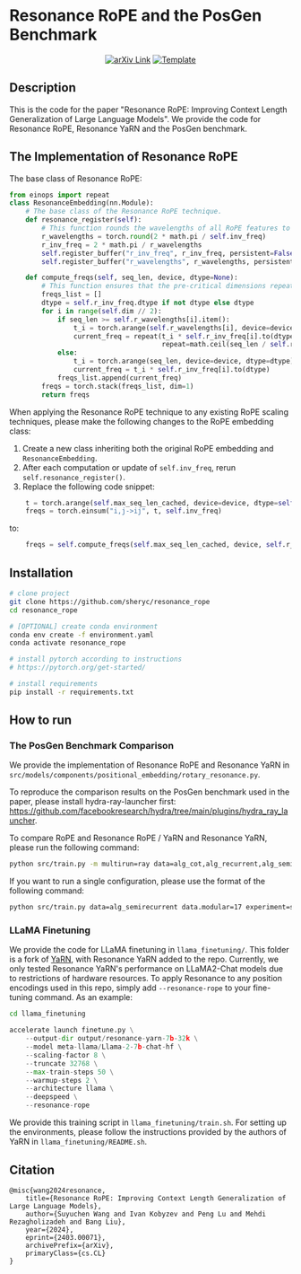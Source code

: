 # Resonance RoPE and the PosGen Benchmark
<div align="center">
<a href="https://arxiv.org/abs/2403.00071"><img alt="arXiv Link" src="https://img.shields.io/badge/arXiv-2403.00071-blue"></a>
<a href="https://github.com/ashleve/lightning-hydra-template"><img alt="Template" src="https://img.shields.io/badge/-Lightning--Hydra--Template-017F2F?style=flat&logo=github&labelColor=gray"></a><br>
</div>

## Description

This is the code for the paper "Resonance RoPE: Improving Context Length Generalization of Large Language Models". We provide the code for Resonance RoPE, Resonance YaRN and the PosGen benchmark.

## The Implementation of Resonance RoPE

The base class of Resonance RoPE:

```python
from einops import repeat
class ResonanceEmbedding(nn.Module):
    # The base class of the Resonance RoPE technique.
    def resonance_register(self):
        # This function rounds the wavelengths of all RoPE features to their closest integer based on self.inv_freq.
        r_wavelengths = torch.round(2 * math.pi / self.inv_freq)
        r_inv_freq = 2 * math.pi / r_wavelengths
        self.register_buffer("r_inv_freq", r_inv_freq, persistent=False)
        self.register_buffer("r_wavelengths", r_wavelengths, persistent=False)

    def compute_freqs(self, seq_len, device, dtype=None):
        # This function ensures that the pre-critical dimensions repeats the computed values.
        freqs_list = []
        dtype = self.r_inv_freq.dtype if not dtype else dtype
        for i in range(self.dim // 2):
            if seq_len >= self.r_wavelengths[i].item():
                t_i = torch.arange(self.r_wavelengths[i], device=device, dtype=dtype)
                current_freq = repeat(t_i * self.r_inv_freq[i].to(dtype), 'l -> (repeat l)',
                                      repeat=math.ceil(seq_len / self.r_wavelengths[i].item())).reshape(-1)[:seq_len]
            else:
                t_i = torch.arange(seq_len, device=device, dtype=dtype)
                current_freq = t_i * self.r_inv_freq[i].to(dtype)
            freqs_list.append(current_freq)
        freqs = torch.stack(freqs_list, dim=1)
        return freqs
```

When applying the Resonance RoPE technique to any existing RoPE scaling techniques, please make the following changes to the RoPE embedding class:

1. Create a new class inheriting both the original RoPE embedding and ``ResonanceEmbedding``.
2. After each computation or update of ``self.inv_freq``, rerun ``self.resonance_register()``.
3. Replace the following code snippet:
```python
    t = torch.arange(self.max_seq_len_cached, device=device, dtype=self.inv_freq.dtype)
    freqs = torch.einsum("i,j->ij", t, self.inv_freq)
```
to:
```python
    freqs = self.compute_freqs(self.max_seq_len_cached, device, self.r_inv_freq.dtype)
```

## Installation

```bash
# clone project
git clone https://github.com/sheryc/resonance_rope
cd resonance_rope

# [OPTIONAL] create conda environment
conda env create -f environment.yaml
conda activate resonance_rope

# install pytorch according to instructions
# https://pytorch.org/get-started/

# install requirements
pip install -r requirements.txt
```

## How to run

### The PosGen Benchmark Comparison

We provide the implementation of Resonance RoPE and Resonance YaRN in ``src/models/components/positional_embedding/rotary_resonance.py``.

To reproduce the comparison results on the PosGen benchmark used in the paper, please install hydra-ray-launcher first: https://github.com/facebookresearch/hydra/tree/main/plugins/hydra_ray_launcher.

To compare RoPE and Resonance RoPE / YaRN and Resonance YaRN, please run the following command:

```bash
python src/train.py -m multirun=ray data=alg_cot,alg_recurrent,alg_semirecurrent data.modular=17 experiment=sweep model.model.position_encoding_type=rotary_hf,rotary_scaled_yarn,rotary_resonance,rotary_resonance_yarn logger=aim model.compile=false trainer.precision=32 model.optimizer.lr=0.0002 trainer.min_epochs=150 trainer.max_epochs=150 seed=5549,4955,42,3701,49 mode.model.base=10000

```

If you want to run a single configuration, please use the format of the following command:

```bash
python src/train.py data=alg_semirecurrent data.modular=17 experiment=sweep model.model.position_encoding_type=rotary_resonance_yarn logger=aim model.compile=false trainer.precision=32 model.optimizer.lr=0.0002 trainer.min_epochs=150 trainer.max_epochs=150 seed=5549 mode.model.base=10000
```

### LLaMA Finetuning

We provide the code for LLaMA finetuning in ``llama_finetuning/``. This folder is a fork of [YaRN](https://github.com/jquesnelle/yarn), with Resonance YaRN added to the repo. Currently, we only tested Resonance YaRN's performance on LLaMA2-Chat models due to restrictions of hardware resources. To apply Resonance to any position encodings used in this repo, simply add ``--resonance-rope`` to your fine-tuning command. As an example:

```bash
cd llama_finetuning
```
```python
accelerate launch finetune.py \
    --output-dir output/resonance-yarn-7b-32k \
    --model meta-llama/Llama-2-7b-chat-hf \
    --scaling-factor 8 \
    --truncate 32768 \
    --max-train-steps 50 \
    --warmup-steps 2 \
    --architecture llama \
    --deepspeed \
    --resonance-rope
```

We provide this training script in ``llama_finetuning/train.sh``. For setting up the environments, please follow the instructions provided by the authors of YaRN in ``llama_finetuning/README.sh``.

## Citation

```
@misc{wang2024resonance,
    title={Resonance RoPE: Improving Context Length Generalization of Large Language Models},
    author={Suyuchen Wang and Ivan Kobyzev and Peng Lu and Mehdi Rezagholizadeh and Bang Liu},
    year={2024},
    eprint={2403.00071},
    archivePrefix={arXiv},
    primaryClass={cs.CL}
}
```
